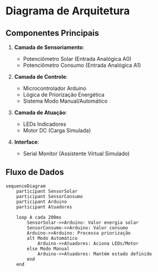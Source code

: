 
# Diagrama de Arquitetura

## Componentes Principais
1. **Camada de Sensoriamento**:
   - Potenciômetro Solar (Entrada Analógica A0)
   - Potenciômetro Consumo (Entrada Analógica A1)

2. **Camada de Controle**:
   - Microcontrolador Arduino
   - Lógica de Priorização Energética
   - Sistema Modo Manual/Automático

3. **Camada de Atuação**:
   - LEDs Indicadores
   - Motor DC (Carga Simulada)

4. **Interface**:
   - Serial Monitor (Assistente Virtual Simulado)

## Fluxo de Dados
```mermaid
sequenceDiagram
    participant SensorSolar
    participant SensorConsumo
    participant Arduino
    participant Atuadores

    loop A cada 200ms
        SensorSolar->>Arduino: Valor energia solar
        SensorConsumo->>Arduino: Valor consumo
        Arduino->>Arduino: Processa priorização
        alt Modo Automático
            Arduino->>Atuadores: Aciona LEDs/Motor
        else Modo Manual
            Arduino->>Atuadores: Mantém estado definido
        end
    end
